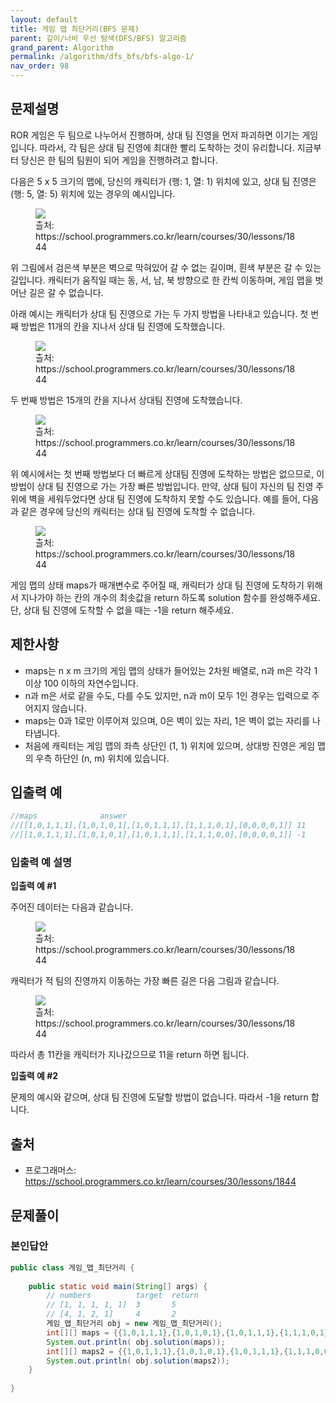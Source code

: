 ```yaml
---
layout: default
title: 게임 맵 최단거리(BFS 문제)
parent: 깊이/너비 우선 탐색(DFS/BFS) 알고리즘
grand_parent: Algorithm
permalink: /algorithm/dfs_bfs/bfs-algo-1/
nav_order: 98
---
```


## 문제설명

 ROR 게임은 두 팀으로 나누어서 진행하며, 상대 팀 진영을 먼저 파괴하면 이기는 게임입니다. 따라서, 각 팀은 상대 팀 진영에 최대한 빨리 도착하는 것이 유리합니다. 지금부터 당신은 한 팀의 팀원이 되어 게임을 진행하려고 합니다. 

 다음은 5 x 5 크기의 맵에, 당신의 캐릭터가 (행: 1, 열: 1) 위치에 있고, 상대 팀 진영은 (행: 5, 열: 5) 위치에 있는 경우의 예시입니다.
 <figure>
 <img src="{{ "/media/img/algo/bfs_algo_1_01.png" | absolute_url }}" />
 <figcaption>츨처: https://school.programmers.co.kr/learn/courses/30/lessons/1844 </figcaption>
 </figure>
 위 그림에서 검은색 부분은 벽으로 막혀있어 갈 수 없는 길이며, 흰색 부분은 갈 수 있는 길입니다. 캐릭터가 움직일 때는 동, 서, 남, 북 방향으로 한 칸씩 이동하며, 게임 맵을 벗어난 길은 갈 수 없습니다.

 아래 예시는 캐릭터가 상대 팀 진영으로 가는 두 가지 방법을 나타내고 있습니다. 첫 번째 방법은 11개의 칸을 지나서 상대 팀 진영에 도착했습니다.
 <figure>
 <img src="{{ "/media/img/algo/bfs_algo_1_02.png" | absolute_url }}" />
 <figcaption>츨처: https://school.programmers.co.kr/learn/courses/30/lessons/1844 </figcaption>
 </figure>

 두 번째 방법은 15개의 칸을 지나서 상대팀 진영에 도착했습니다.
 <figure>
 <img src="{{ "/media/img/algo/bfs_algo_1_03.png" | absolute_url }}" />
 <figcaption>츨처: https://school.programmers.co.kr/learn/courses/30/lessons/1844 </figcaption>
 </figure>

 위 예시에서는 첫 번째 방법보다 더 빠르게 상대팀 진영에 도착하는 방법은 없으므로, 이 방법이 상대 팀 진영으로 가는 가장 빠른 방법입니다. 만약, 상대 팀이 자신의 팀 진영 주위에 벽을 세워두었다면 상대 팀 진영에 도착하지 못할 수도 있습니다. 예를 들어, 다음과 같은 경우에 당신의 캐릭터는 상대 팀 진영에 도착할 수 없습니다.
 <figure>
 <img src="{{ "/media/img/algo/bfs_algo_1_04.png" | absolute_url }}" />
 <figcaption>츨처: https://school.programmers.co.kr/learn/courses/30/lessons/1844 </figcaption>
 </figure>
 
 게임 맵의 상태 maps가 매개변수로 주어질 때, 캐릭터가 상대 팀 진영에 도착하기 위해서 지나가야 하는 칸의 개수의 최솟값을 return 하도록 solution 함수를 완성해주세요. 단, 상대 팀 진영에 도착할 수 없을 때는 -1을 return 해주세요.


## 제한사항
 - maps는 n x m 크기의 게임 맵의 상태가 들어있는 2차원 배열로, n과 m은 각각 1 이상 100 이하의 자연수입니다.
 - n과 m은 서로 같을 수도, 다를 수도 있지만, n과 m이 모두 1인 경우는 입력으로 주어지지 않습니다.
 - maps는 0과 1로만 이루어져 있으며, 0은 벽이 있는 자리, 1은 벽이 없는 자리를 나타냅니다.
 - 처음에 캐릭터는 게임 맵의 좌측 상단인 (1, 1) 위치에 있으며, 상대방 진영은 게임 맵의 우측 하단인 (n, m) 위치에 있습니다.


## 입출력 예

```java
//maps				answer
//[[1,0,1,1,1],[1,0,1,0,1],[1,0,1,1,1],[1,1,1,0,1],[0,0,0,0,1]]	11
//[[1,0,1,1,1],[1,0,1,0,1],[1,0,1,1,1],[1,1,1,0,0],[0,0,0,0,1]]	-1
```

### 입출력 예 설명

 __입출력 예 #1__

 주어진 데이터는 다음과 같습니다.
 <figure>
 <img src="{{ "/media/img/algo/bfs_algo_1_05.png" | absolute_url }}" />
 <figcaption>츨처: https://school.programmers.co.kr/learn/courses/30/lessons/1844 </figcaption>
 </figure>
 캐릭터가 적 팀의 진영까지 이동하는 가장 빠른 길은 다음 그림과 같습니다.
 <figure>
 <img src="{{ "/media/img/algo/bfs_algo_1_06.png" | absolute_url }}" />
 <figcaption>츨처: https://school.programmers.co.kr/learn/courses/30/lessons/1844 </figcaption>
 </figure>
 따라서 총 11칸을 캐릭터가 지나갔으므로 11을 return 하면 됩니다.

 __입출력 예 #2__

 문제의 예시와 같으며, 상대 팀 진영에 도달할 방법이 없습니다. 따라서 -1을 return 합니다.


## 출처
 - 프로그래머스: https://school.programmers.co.kr/learn/courses/30/lessons/1844


## 문제풀이

### 본인답안

```java
public class 게임_맵_최단거리 {
    
    public static void main(String[] args) {
        // numbers			target	return
        // [1, 1, 1, 1, 1]	3		5
        // [4, 1, 2, 1]		4		2
        게임_맵_최단거리 obj = new 게임_맵_최단거리();
        int[][] maps = {{1,0,1,1,1},{1,0,1,0,1},{1,0,1,1,1},{1,1,1,0,1},{0,0,0,0,1}};
        System.out.println( obj.solution(maps));
        int[][] maps2 = {{1,0,1,1,1},{1,0,1,0,1},{1,0,1,1,1},{1,1,1,0,0},{0,0,0,0,1}};
        System.out.println( obj.solution(maps2));
    }
    
}
```
